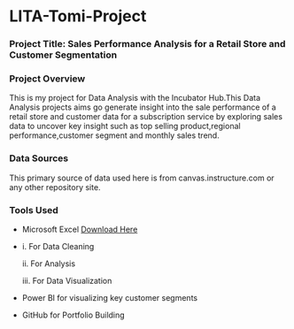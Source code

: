 # LITA-Tomi-Project

### Project Title: Sales Performance Analysis for a Retail Store and Customer Segmentation 

### Project Overview
This is my project for Data Analysis with the Incubator Hub.This Data Analysis projects aims go generate insight into the sale performance of a retail store and customer data for a subscription service by exploring sales data to uncover key insight such as top selling product,regional performance,customer segment and monthly sales trend.

### Data Sources
This primary source of data used here is from canvas.instructure.com or any other repository site.

### Tools Used
- Microsoft Excel [Download Here](https://www.microsoft.com)
- 
  i. For Data Cleaning
  
  ii. For Analysis
  
  iii. For Data Visualization
- Power BI for visualizing key customer segments 
- GitHub for Portfolio Building
